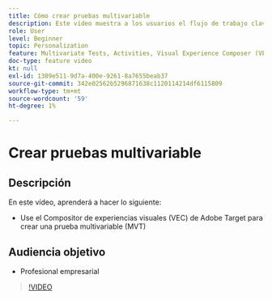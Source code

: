```yaml
---
title: Cómo crear pruebas multivariable
description: Este vídeo muestra a los usuarios el flujo de trabajo clave para crear una prueba multivariable (MVT) en Adobe Target. Conozca los pasos para crear e interpretar las MVT.
role: User
level: Beginner
topic: Personalization
feature: Multivariate Tests, Activities, Visual Experience Composer (VEC)
doc-type: feature video
kt: null
exl-id: 1389e511-9d7a-400e-9261-8a7655beab37
source-git-commit: 342e02562b5296871638c1120114214df6115809
workflow-type: tm+mt
source-wordcount: '59'
ht-degree: 1%

---
```


# Crear pruebas multivariable

## Descripción

En este vídeo, aprenderá a hacer lo siguiente:

* Use el Compositor de experiencias visuales (VEC) de Adobe Target para crear una prueba multivariable (MVT)

## Audiencia objetivo

* Profesional empresarial

>[!VIDEO](https://video.tv.adobe.com/v/17395/?quality=12)
